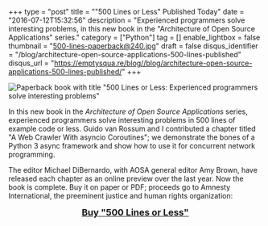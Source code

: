+++
type = "post"
title = "\"500 Lines or Less\" Published Today"
date = "2016-07-12T15:32:56"
description = "Experienced programmers solve interesting problems, in this new book in the \"Architecture of Open Source Applications\" series."
category = ["Python"]
tag = []
enable_lightbox = false
thumbnail = "500-lines-paperback@240.jpg"
draft = false
disqus_identifier = "/blog/architecture-open-source-applications-500-lines-published"
disqus_url = "https://emptysqua.re/blog//blog/architecture-open-source-applications-500-lines-published/"
+++

<p><img alt="Paperback book with title &quot;500 Lines or Less: Experienced programmers solve interesting problems&quot;" src="500-lines-paperback.jpg" /></p>
<p>In this new book in the <em>Architecture of Open Source Applications</em> series, experienced programmers solve interesting problems in 500 lines of example code or less. Guido van Rossum and I contributed a chapter titled "A Web Crawler With asyncio Coroutines"; we demonstrate the bones of a Python 3 async framework and show how to use it for concurrent network programming.</p>
<p>The editor Michael DiBernardo, with AOSA general editor Amy Brown, have released each chapter as an online preview over the last year. Now the book is complete. Buy it on paper or PDF; proceeds go to Amnesty International, the preeminent justice and human rights organization:</p>
<div style="text-align: center; margin-bottom: 40px">
<a href="http://aosabook.org/en/buy.html#fh" style="font-weight: bold; font-size: large">Buy "500 Lines or Less"</a>
</div>
